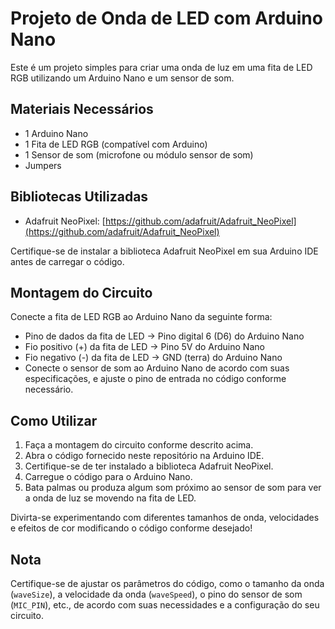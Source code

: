# Projeto de Onda de LED com Arduino Nano

Este é um projeto simples para criar uma onda de luz em uma fita de LED RGB utilizando um Arduino Nano e um sensor de som.

## Materiais Necessários

- 1 Arduino Nano
- 1 Fita de LED RGB (compatível com Arduino)
- 1 Sensor de som (microfone ou módulo sensor de som)
- Jumpers

## Bibliotecas Utilizadas

- Adafruit NeoPixel: [https://github.com/adafruit/Adafruit_NeoPixel](https://github.com/adafruit/Adafruit_NeoPixel)

Certifique-se de instalar a biblioteca Adafruit NeoPixel em sua Arduino IDE antes de carregar o código.

## Montagem do Circuito

Conecte a fita de LED RGB ao Arduino Nano da seguinte forma:

- Pino de dados da fita de LED -> Pino digital 6 (D6) do Arduino Nano
- Fio positivo (+) da fita de LED -> Pino 5V do Arduino Nano
- Fio negativo (-) da fita de LED -> GND (terra) do Arduino Nano
- Conecte o sensor de som ao Arduino Nano de acordo com suas especificações, e ajuste o pino de entrada no código conforme necessário.

## Como Utilizar

1. Faça a montagem do circuito conforme descrito acima.
2. Abra o código fornecido neste repositório na Arduino IDE.
3. Certifique-se de ter instalado a biblioteca Adafruit NeoPixel.
4. Carregue o código para o Arduino Nano.
5. Bata palmas ou produza algum som próximo ao sensor de som para ver a onda de luz se movendo na fita de LED.

Divirta-se experimentando com diferentes tamanhos de onda, velocidades e efeitos de cor modificando o código conforme desejado!

## Nota

Certifique-se de ajustar os parâmetros do código, como o tamanho da onda (`waveSize`), a velocidade da onda (`waveSpeed`), o pino do sensor de som (`MIC_PIN`), etc., de acordo com suas necessidades e a configuração do seu circuito.

